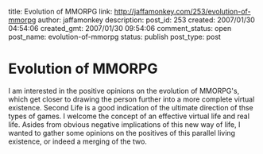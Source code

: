 title: Evolution of MMORPG
link: http://jaffamonkey.com/253/evolution-of-mmorpg
author: jaffamonkey
description: 
post_id: 253
created: 2007/01/30 04:54:06
created_gmt: 2007/01/30 09:54:06
comment_status: open
post_name: evolution-of-mmorpg
status: publish
post_type: post

# Evolution of MMORPG

I am interested in the positive opinions on the evolution of MMORPG's, which get closer to drawing the person further into a more complete virtual existence. Second Life is a good indication of the ultimate direction of thse types of games. I welcome the concept of an effective virtual life and real life. Asides from obvious negative implications of this new way of life, I wanted to gather some opinions on the positives of this parallel living existence, or indeed a merging of the two.